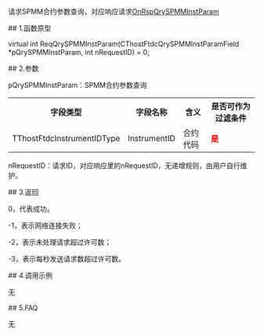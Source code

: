 <p>请求SPMM合约参数查询，对应响应请求<a href="../../CTHOSTFTDCTRADERAPI/ONRSPQRYSPMMINSTPARAM/">OnRspQrySPMMInstParam</a></p>
<span class="anchor" id="9be27501-a5da-49d6-9723-ccf71582d588"></span>
## 1.函数原型
<p>virtual int ReqQrySPMMInstParam(CThostFtdcQrySPMMInstParamField *pQrySPMMInstParam, int nRequestID) = 0;</p>
<span class="anchor" id="3e7e553e-42a1-4ffd-851c-37301b03a8e6"></span>
## 2.参数
<p>pQrySPMMInstParam：SPMM合约参数查询</p>
<table><tr><th style="TEXT-ALIGN: center;">字段类型</th><th style="TEXT-ALIGN: center;">字段名称</th><th style="TEXT-ALIGN: center;">含义</th><th style="TEXT-ALIGN: center;">是否可作为过滤条件</th></tr><tr><td style="TEXT-ALIGN: left;">TThostFtdcInstrumentIDType</td>
<td style="TEXT-ALIGN: left;">InstrumentID</td>
<td style="TEXT-ALIGN: left;">合约代码</td>
<td style="TEXT-ALIGN: left;"><strong><font color="#FF0000">是</font></strong></td>
</tr>
</table>
<p>nRequestID：请求ID，对应响应里的nRequestID，无递增规则，由用户自行维护。</p>
<span class="anchor" id="d17fd070-3d43-487b-ac2a-7987478fa77b"></span>
## 3.返回
<p>0，代表成功。</p>
<p>-1，表示网络连接失败；</p>
<p>-2，表示未处理请求超过许可数；</p>
<p>-3，表示每秒发送请求数超过许可数。</p>
<span class="anchor" id="95631e05-ddd8-4aca-82d8-cefb279469f0"></span>
## 4.调用示例
<p>无</p>
<span class="anchor" id="0171b468-dca1-4f11-a5cc-4f3985d40b99"></span>
## 5.FAQ
<p>无</p>
